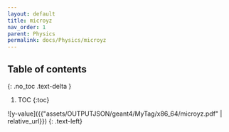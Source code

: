 ```yaml
---
layout: default
title: microyz
nav_order: 1
parent: Physics
permalink: docs/Physics/microyz
---
```

## Table of contents
{: .no_toc .text-delta }
1. TOC
{:toc}




![y-value]({{"assets/OUTPUTJSON/geant4/MyTag/x86_64/microyz.pdf" | relative_url}})
{: .text-left}



